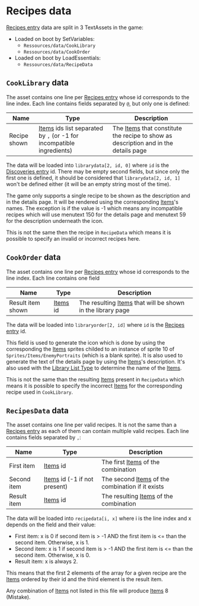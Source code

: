 # Recipes data

[Recipes entry](../Enums%20and%20IDs/librarystuff/Recipes%20entry.md) data are split in 3 TextAssets in the game:

* Loaded on boot by SetVariables: 
    * `Ressources/data/CookLibrary`
    * `Ressources/data/CookOrder`
* Loaded on boot by LoadEssentials:
    * `Ressources/data/RecipeData`

## `CookLibrary` data

The asset contains one line per [Recipes entry](../Enums%20and%20IDs/librarystuff/Recipes%20entry.md) whose id corresponds to the line index. Each line contains fields separated by `@`, but only one is defined:

|Name|Type|Description|
|----|----|-----------|
|Recipe shown|[Items](../Enums%20and%20IDs/Items.md) ids list separated by `,` (or -1 for incompatible ingredients)|The [Items](../Enums%20and%20IDs/Items.md) that constitute the recipe to show as description and in the details page|

The data will be loaded into `librarydata[2, id, 0]` where `id` is the [Discoveries entry](../Enums%20and%20IDs/librarystuff/Discoveries%20entry.md) id. There may be empty second fields, but since only the first one is defined, it should be considered that `librarydata[2, id, 1]` won't be defined either (it will be an empty string most of the time).

The game only supports a single recipe to be shown as the description and in the details page. It will be rendered using the corresponding [Items](../Enums%20and%20IDs/Items.md)'s names. The exception is if the value is -1 which means any incompatible recipes which will use menutext 150 for the details page and menutext 59 for the description underneath the icon.

This is not the same then the recipe in `RecipeData` which means it is possible to specify an invalid or incorrect recipes here.

## `CookOrder` data

The asset contains one line per [Recipes entry](../Enums%20and%20IDs/librarystuff/Recipes%20entry.md) whose id corresponds to the line index. Each line contains one field

|Name|Type|Description|
|----|----|-----------|
|Result item shown|[Items](../Enums%20and%20IDs/Items.md) id|The resulting [Items](../Enums%20and%20IDs/Items.md) that will be shown in the library page|

The data will be loaded into `libraryorder[2, id]`  where `id` is the [Recipes entry](../Enums%20and%20IDs/librarystuff/Recipes%20entry.md) id.

This field is used to generate the icon which is done by using the corresponding the [Items](../Enums%20and%20IDs/Items.md) sprites childed to an instance of sprite 10 of `Sprites/Items/EnemyPortraits` (which is a blank sprite). It is also used to generate the text of the details page by using the [Items](../Enums%20and%20IDs/Items.md)'s description. It's also used with the [Library List Type](../ItemList/List%20Types%20Group%20Details/Library%20List%20Type.md) to determine the name of the [Items](../Enums%20and%20IDs/Items.md). 

This is not the same than the resulting [Items](../Enums%20and%20IDs/Items.md) present in `RecipeData` which means it is possible to specify the incorrect [Items](../Enums%20and%20IDs/Items.md) for the corresponding recipe used in `CookLibrary`.

## `RecipesData` data

The asset contains one line per valid recipes. It is not the same than a [Recipes entry](../Enums%20and%20IDs/librarystuff/Recipes%20entry.md) as each of them can contain multiple valid recipes. Each line contains fields separated by `,`:

|Name|Type|Description|
|----|----|-----------|
|First item|[Items](../Enums%20and%20IDs/Items.md) id|The first [Items](../Enums%20and%20IDs/Items.md) of the combination|
|Second item|[Items](../Enums%20and%20IDs/Items.md) id (-1 if not present)|The second [Items](../Enums%20and%20IDs/Items.md) of the combination if it exists|
|Result item|[Items](../Enums%20and%20IDs/Items.md) id|The resulting [Items](../Enums%20and%20IDs/Items.md) of the combination|

The data will be loaded into `recipedata[i, x]` where i is the line index and x depends on the field and their value:

* First item: x is 0 if second item is > -1 AND the first item is \<= than the second item. Otherwise, x is 1.
* Second item: x is 1 if second item is > -1 AND the first item is \<= than the second item. Otherwise, x is 0.
* Result item: x is always 2.

This means that the first 2 elements of the array for a given recipe are the [Items](../Enums%20and%20IDs/Items.md) ordered by their id and the third element is the result item.

Any combination of [Items](../Enums%20and%20IDs/Items.md) not listed in this file will produce [Items](../Enums%20and%20IDs/Items.md) 8 (Mistake).
